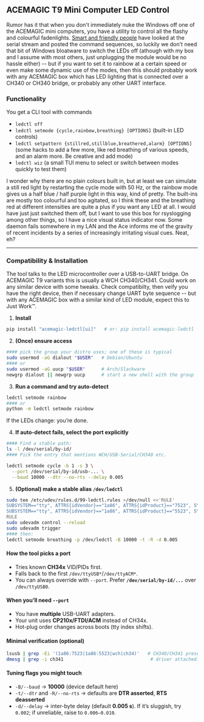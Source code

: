 ## ACEMAGIC T9 Mini Computer LED Control

Rumor has it that when you don't immediately nuke the Windows off one of the ACEMAGIC mini computers, you have a utility to control all the flashy and colourful fadenlights. [Smart and friendly people](https://www.reddit.com/r/MiniPCs/comments/18icusg/t9_plus_n100_how_to_control_led/) have looked at the serial stream and posted the command sequences, so luckily we don't need that bit of Windows bloatware to switch the LEDs off (athough with my box and I assume with most others, just unplugging the module would be no hassle either) -- but if you want to set it to rainbow at a certain speed or even make some dynamic use of the modes, then this should probably work with any ACEMAGIC box which has LED lighting that is connected over a CH340 or CH340 bridge, or probably any other UART interface.

### Functionality

You get a CLI tool with commands 
- `ledctl off`
- `ledctl setmode {cycle,rainbow,breathing} [OPTIONS]` (built-in LED controls)
- `ledctl setpattern {stillred,stillblue,breathered,alarm} [OPTIONS]` (some hacks to add a few more, like red breathing of various speeds, and an alarm more. Be creative and add mode)
- `ledctl wiz` (a small TUI menu to select or switch between modes quickly to test them)

I wonder why there are no plain colours built in, but at least we can simulate a still red light by restarting the cycle mode with 50 Hz, or the rainbow mode gives us a half blue / half purple light in this way, kind of pretty. The built-ins are mostly too colourful and too agitated, so I think these and the breathing red at different intensities are quite a plus if you want any LED at all. I would have just just switched them off, but I want to use this box for rsyslogging among other things, so I have a nice visual status indicator now. Some daemon fails somewhere in my LAN and the Ace informs me of the gravity of recent incidents by a series of increasingly irritating visual cues. Neat, eh?

---
### Compatibility & Installation

The tool talks to the LED microcontroller over a USB-to-UART bridge. On ACEMAGIC T9 variants this is usually a WCH CH340/CH341. Could work on any similar device with some tweaks. Check compatibilty, then veify you have the right device, then if necessary change UART byte sequence -- but with any ACEMAGIC box with a similar kind of LED module, expect this to Just Work™.

1) **Install**
```bash
pip install "acemagic-ledctl[ui]"   # or: pip install acemagic-ledctl
```

2) **(Once) ensure access**
```bash
#### pick the group your distro uses; one of these is typical
sudo usermod -aG dialout "$USER"   # Debian/Ubuntu
#### or
sudo usermod -aG uucp "$USER"      # Arch/Slackware
newgrp dialout || newgrp uucp      # start a new shell with the group
```

3) **Run a command and try auto-detect**
```bash
ledctl setmode rainbow
#### or
python -m ledctl setmode rainbow
```
If the LEDs change: you’re done.

4) **If auto-detect fails, select the port explicitly**
```bash
#### Find a stable path:
ls -l /dev/serial/by-id/
#### Pick the entry that mentions WCH/USB-Serial/CH340 etc.

ledctl setmode cycle -b 1 -s 3 \
  --port /dev/serial/by-id/usb-... \
  --baud 10000 --dtr --no-rts --delay 0.005
```

5) **(Optional) make a stable alias `/dev/ledctl`**
```bash
sudo tee /etc/udev/rules.d/99-ledctl.rules >/dev/null <<'RULE'
SUBSYSTEM=="tty", ATTRS{idVendor}=="1a86", ATTRS{idProduct}=="7523", SYMLINK+="ledctl", GROUP="dialout", MODE="0660"
SUBSYSTEM=="tty", ATTRS{idVendor}=="1a86", ATTRS{idProduct}=="5523", SYMLINK+="ledctl", GROUP="dialout", MODE="0660"
RULE
sudo udevadm control --reload
sudo udevadm trigger
#### then:
ledctl setmode breathing -p /dev/ledctl -B 10000 -t -R -d 0.005
```

#### How the tool picks a port
- Tries known **CH34x** VID/PIDs first.
- Falls back to the first `/dev/ttyUSB*`/`/dev/ttyACM*`.
- You can always override with `--port`. Prefer **`/dev/serial/by-id/...`** over `/dev/ttyUSB0`.

#### When you’ll need `--port`
- You have **multiple** USB-UART adapters.
- Your unit uses **CP210x/FTDI/ACM** instead of CH34x.
- Hot-plug order changes across boots (tty index shifts).

#### Minimal verification (optional)
```bash
lsusb | grep -Ei '(1a86:7523|1a86:5523|wch|ch34)'   # CH340/CH341 present?
dmesg | grep -i ch341                                # driver attached? (ttyUSBn)
```

#### Tuning flags you might touch
- `-B/--baud` → **10000** (device default here)
- `-t/--dtr` and `-R/--no-rts` → defaults are **DTR asserted**, **RTS deasserted**
- `-d/--delay` → inter-byte delay (default **0.005 s**). If it’s sluggish, try `0.002`; if unreliable, raise to `0.006–0.010`.


